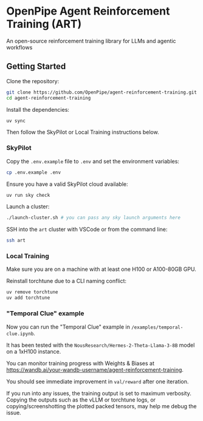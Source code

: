# OpenPipe Agent Reinforcement Training (ART)

An open-source reinforcement training library for LLMs and agentic workflows

## Getting Started

Clone the repository:

```bash
git clone https://github.com/OpenPipe/agent-reinforcement-training.git
cd agent-reinforcement-training
```

Install the dependencies:

```bash
uv sync
```

Then follow the SkyPilot or Local Training instructions below.

### SkyPilot

Copy the `.env.example` file to `.env` and set the environment variables:

```bash
cp .env.example .env
```

Ensure you have a valid SkyPilot cloud available:

```bash
uv run sky check
```

Launch a cluster:

```bash
./launch-cluster.sh # you can pass any sky launch arguments here
```

SSH into the `art` cluster with VSCode or from the command line:

```bash
ssh art
```

### Local Training

Make sure you are on a machine with at least one H100 or A100-80GB GPU.

Reinstall torchtune due to a CLI naming conflict:

```bash
uv remove torchtune
uv add torchtune
```

### "Temporal Clue" example

Now you can run the "Temporal Clue" example in `/examples/temporal-clue.ipynb`.

It has been tested with the `NousResearch/Hermes-2-Theta-Llama-3-8B` model on a 1xH100 instance.

You can monitor training progress with Weights & Biases at https://wandb.ai/your-wandb-username/agent-reinforcement-training.

You should see immediate improvement in `val/reward` after one iteration.

If you run into any issues, the training output is set to maximum verbosity. Copying the outputs such as the vLLM or torchtune logs, or copying/screenshotting the plotted packed tensors, may help me debug the issue.
